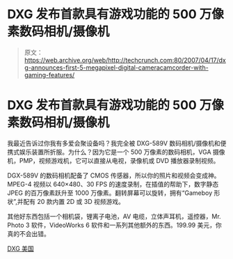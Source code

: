 # DXG 发布首款具有游戏功能的 500 万像素数码相机/摄像机

> 原文：<https://web.archive.org/web/http://techcrunch.com:80/2007/04/17/dxg-announces-first-5-megapixel-digital-cameracamcorder-with-gaming-features/>

# DXG 发布首款具有游戏功能的 500 万像素数码相机/摄像机

我最近告诉过你我有多爱会聚设备吗？我完全被 DXG-589V 数码相机/摄像机和便携式娱乐装置所折服。为什么？因为它是一个 500 万像素的数码相机，VGA 摄像机，PMP，视频游戏机，它可以直接从电视，录像机或 DVD 播放器录制视频。

DGX-589V 的数码相机配备了 CMOS 传感器，所以你的照片和视频会变成神。MPEG-4 视频以 640×480、30 FPS 的速度录制，在插值的帮助下，数字静态 JPEG 的百万像素跃升至 1000 万像素。翻转屏幕可以旋转，拥有“Gameboy 形状”,并配有 20 款内置 2D 或 3D 视频游戏。

其他好东西包括一个相机袋，锂离子电池，AV 电缆，立体声耳机，遥控器，Mr. Photo 3 软件，VideoWorks 6 软件和一系列其他额外的东西。199.99 美元，你真的不会出错。

[DXG 美国](https://web.archive.org/web/20201125150509/http://www.dxgusa.com/)